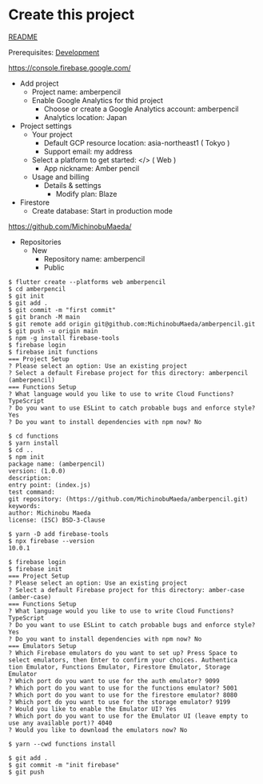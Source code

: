 # Create this project

[README](../README.md)

Prerequisites: [Development](./dev.md)

<https://console.firebase.google.com/>
- Add project
    - Project name: amberpencil
    - Enable Google Analytics for thid project
        - Choose or create a Google Analytics account: amberpencil
        - Analytics location: Japan
- Project settings
    - Your project
        - Default GCP resource location: asia-northeast1 ( Tokyo )
        - Support email: my address
    - Select a platform to get started: </> ( Web )
        - App nickname: Amber pencil
    - Usage and billing
        - Details & settings
            - Modify plan: Blaze
- Firestore
    - Create database: Start in production mode

<https://github.com/MichinobuMaeda/>
- Repositories
    - New
        - Repository name: amberpencil
        - Public

```
$ flutter create --platforms web amberpencil
$ cd amberpencil
$ git init
$ git add .
$ git commit -m "first commit"
$ git branch -M main
$ git remote add origin git@github.com:MichinobuMaeda/amberpencil.git
$ git push -u origin main
$ npm -g install firebase-tools
$ firebase login
$ firebase init functions
=== Project Setup
? Please select an option: Use an existing project
? Select a default Firebase project for this directory: amberpencil (amberpencil)
=== Functions Setup
? What language would you like to use to write Cloud Functions? TypeScript
? Do you want to use ESLint to catch probable bugs and enforce style? Yes
? Do you want to install dependencies with npm now? No

$ cd functions
$ yarn install
$ cd ..
$ npm init
package name: (amberpencil)
version: (1.0.0)
description:
entry point: (index.js)
test command:
git repository: (https://github.com/MichinobuMaeda/amberpencil.git)
keywords:
author: Michinobu Maeda
license: (ISC) BSD-3-Clause

$ yarn -D add firebase-tools
$ npx firebase --version
10.0.1

$ firebase login
$ firebase init
=== Project Setup
? Please select an option: Use an existing project
? Select a default Firebase project for this directory: amber-case (amber-case)
=== Functions Setup
? What language would you like to use to write Cloud Functions? TypeScript
? Do you want to use ESLint to catch probable bugs and enforce style? Yes
? Do you want to install dependencies with npm now? No
=== Emulators Setup
? Which Firebase emulators do you want to set up? Press Space to select emulators, then Enter to confirm your choices. Authentica
tion Emulator, Functions Emulator, Firestore Emulator, Storage Emulator
? Which port do you want to use for the auth emulator? 9099
? Which port do you want to use for the functions emulator? 5001
? Which port do you want to use for the firestore emulator? 8080
? Which port do you want to use for the storage emulator? 9199
? Would you like to enable the Emulator UI? Yes
? Which port do you want to use for the Emulator UI (leave empty to use any available port)? 4040
? Would you like to download the emulators now? No

$ yarn --cwd functions install

$ git add .
$ git commit -m "init firebase"
$ git push
```

